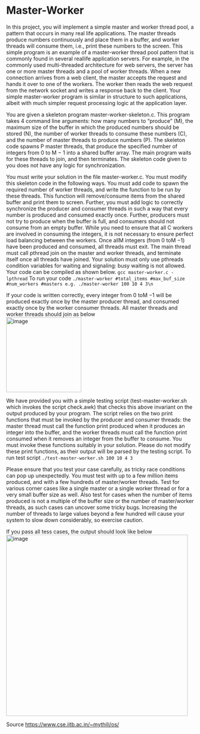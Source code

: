 # Master-Worker

In this project, you will implement a simple master and worker thread pool, a pattern that occurs
in many real life applications. The master threads produce numbers continuously and place them in
a buffer, and worker threads will consume them, i.e., print these numbers to the screen. This simple
program is an example of a master-worker thread pool pattern that is commonly found in several reallife
application servers. For example, in the commonly used multi-threaded architecture for web servers,
the server has one or more master threads and a pool of worker threads. When a new connection arrives
from a web client, the master accepts the request and hands it over to one of the workers. The worker
then reads the web request from the network socket and writes a response back to the client. Your simple
master-worker program is similar in structure to such applications, albeit with much simpler request
processing logic at the application layer.

You are given a skeleton program master-worker-skeleton.c. This program takes 4 command
line arguments: how many numbers to “produce” (M), the maximum size of the buffer in which
the produced numbers should be stored (N), the number of worker threads to consume these numbers
(C), and the number of master threads to produce numbers (P). The skeleton code spawns P master
threads, that produce the specified number of integers from 0 to M − 1 into a shared buffer array. The
main program waits for these threads to join, and then terminates. The skeleton code given to you does
not have any logic for synchronization.

You must write your solution in the file master-worker.c. You must modify this skeleton code
in the following ways. You must add code to spawn the required number of worker threads, and write the
function to be run by these threads. This function will remove/consume items from the shared buffer and
print them to screen. Further, you must add logic to correctly synchronize the producer and consumer
threads in such a way that every number is produced and consumed exactly once. Further, producers
must not try to produce when the buffer is full, and consumers should not consume from an empty
buffer. While you need to ensure that all C workers are involved in consuming the integers, it is not
necessary to ensure perfect load balancing between the workers. Once allM integers (from 0 toM −1)
have been produced and consumed, all threads must exit. The main thread must call pthread join
on the master and worker threads, and terminate itself once all threads have joined. Your solution must
only use pthreads condition variables for waiting and signaling: busy waiting is not allowed.
Your code can be compiled as shown below.
`gcc master-worker.c -lpthread`
To run your code
`./master-worker #total_items #max_buf_size #num_workers #masters e.g. ./master-worker 100 10 4 3\n`

If your code is written correctly, every integer from 0 toM −1 will be produced exactly once by the
master producer thread, and consumed exactly once by the worker consumer threads. All master threads and worker threads should join as below <br>
<img width="201" alt="image" src="https://github.com/user-attachments/assets/a78a1d94-3985-4dc0-9a31-a1b8e28fc09f" />

We have provided you with a simple testing script (test-master-worker.sh which invokes the script check.awk)
that checks this above invariant on the output produced by your program. The script relies on the two
print functions that must be invoked by the producer and consumer threads: the master thread must call
the function print produced when it produces an integer into the buffer, and the worker threads
must call the function print consumed when it removes an integer from the buffer to consume. You
must invoke these functions suitably in your solution. Please do not modify these print functions, as their
output will be parsed by the testing script.
To run test script
`./test-master-worker.sh 100 10 4 3`

Please ensure that you test your case carefully, as tricky race conditions can pop up unexpectedly.
You must test with up to a few million items produced, and with a few hundreds of master/worker threads.
Test for various corner cases like a single master or a single worker thread or for a very small buffer size
as well. Also test for cases when the number of items produced is not a multiple of the buffer size or the
number of master/worker threads, as such cases can uncover some tricky bugs. Increasing the number
of threads to large values beyond a few hundred will cause your system to slow down considerably, so
exercise caution. 

If you pass all tess cases, the output should look like below <br>
<img width="486" alt="image" src="https://github.com/user-attachments/assets/30470731-9e78-424c-927e-6346eaa7d2eb" />

Source https://www.cse.iitb.ac.in/~mythili/os/






